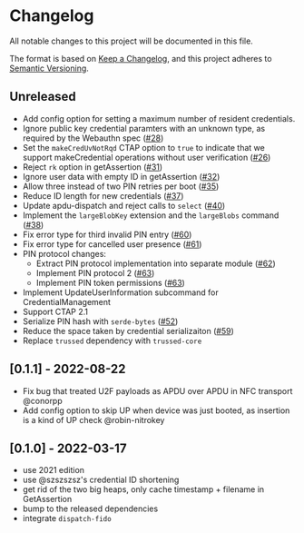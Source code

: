 # Changelog
All notable changes to this project will be documented in this file.

The format is based on [Keep a Changelog](https://keepachangelog.com/en/1.0.0/),
and this project adheres to [Semantic Versioning](https://semver.org/spec/v2.0.0.html).

## Unreleased
- Add config option for setting a maximum number of resident credentials.
- Ignore public key credential paramters with an unknown type, as required by
  the Webauthn spec ([#28][])
- Set the `makeCredUvNotRqd` CTAP option to `true` to indicate that we support
  makeCredential operations without user verification ([#26][])
- Reject `rk` option in getAssertion ([#31][])
- Ignore user data with empty ID in getAssertion ([#32][])
- Allow three instead of two PIN retries per boot ([#35][])
- Reduce ID length for new credentials ([#37][])
- Update apdu-dispatch and reject calls to `select` ([#40][])
- Implement the `largeBlobKey` extension and the `largeBlobs` command ([#38][])
- Fix error type for third invalid PIN entry ([#60][])
- Fix error type for cancelled user presence ([#61][])
- PIN protocol changes:
  - Extract PIN protocol implementation into separate module ([#62][])
  - Implement PIN protocol 2 ([#63][])
  - Implement PIN token permissions ([#63][])
- Implement UpdateUserInformation subcommand for CredentialManagement
- Support CTAP 2.1
- Serialize PIN hash with `serde-bytes` ([#52][])
- Reduce the space taken by credential serializaiton ([#59][])
- Replace `trussed` dependency with `trussed-core`

[#26]: https://github.com/solokeys/fido-authenticator/issues/26
[#28]: https://github.com/solokeys/fido-authenticator/issues/28
[#31]: https://github.com/solokeys/fido-authenticator/issues/31
[#32]: https://github.com/solokeys/fido-authenticator/issues/32
[#35]: https://github.com/solokeys/fido-authenticator/issues/35
[#37]: https://github.com/solokeys/fido-authenticator/issues/37
[#40]: https://github.com/nitrokey/fido-authenticator/pull/40
[#38]: https://github.com/Nitrokey/fido-authenticator/issues/38
[#60]: https://github.com/Nitrokey/fido-authenticator/pull/60
[#61]: https://github.com/Nitrokey/fido-authenticator/pull/61
[#62]: https://github.com/Nitrokey/fido-authenticator/pull/62
[#63]: https://github.com/Nitrokey/fido-authenticator/pull/63
[#52]: https://github.com/Nitrokey/fido-authenticator/issues/52
[#59]: https://github.com/Nitrokey/fido-authenticator/issues/59

## [0.1.1] - 2022-08-22
- Fix bug that treated U2F payloads as APDU over APDU in NFC transport @conorpp
- Add config option to skip UP when device was just booted,
  as insertion is a kind of UP check @robin-nitrokey

## [0.1.0] - 2022-03-17

- use 2021 edition
- use @szszszsz's credential ID shortening
- get rid of the two big heaps, only cache timestamp + filename in GetAssertion
- bump to the released dependencies
- integrate `dispatch-fido`
